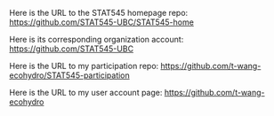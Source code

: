 Here is the URL to the STAT545 homepage repo: 
https://github.com/STAT545-UBC/STAT545-home

Here is its corresponding organization account: 
https://github.com/STAT545-UBC

Here is the URL to my participation repo: 
https://github.com/t-wang-ecohydro/STAT545-participation

Here is the URL to my user account page: 
https://github.com/t-wang-ecohydro
